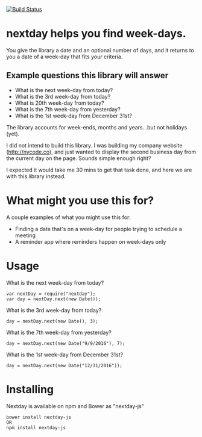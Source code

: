 [![Build Status](https://travis-ci.org/chrisanderss0n/nextday.svg?branch=master)](https://travis-ci.org/chrisanderss0n/nextday)

# nextday helps you find week-days.
You give the library a date and an optional number of days, and it returns to you a date of a week-day that fits your criteria.

<h2>Example questions this library will answer</h2>

- What is the next week-day from today?
- What is the 3rd week-day from today?
- What is 20th week-day from today?
- What is the 7th week-day from yesterday?
- What is the 1st week-day from December 31st?

The library accounts for week-ends, months and years...but not holidays (yet).

I did not intend to build this library.  I was building my company website (http://nycode.co), and just wanted to display the second business day from the current day on the page.  Sounds simple enough right?

I expected it would take me 30 mins to get that task done, and here we are with this library instead.

# What might you use this for?

A couple examples of what you might use this for:

- Finding a date that's on a week-day for people trying to schedule a meeting
- A reminder app where reminders happen on week-days only

# Usage

What is the next week-day from today?
```
var nextDay = require("nextday");
var day = nextDay.next(new Date());
```

What is the 3rd week-day from today?
```
day = nextDay.next(new Date(), 3);
```

What is the 7th week-day from yesterday?
```
day = nextDay.next(new Date("9/9/2016"), 7);
```

What is the 1st week-day from December 31st?
```
day = nextDay.next(new Date("12/31/2016"));
```

# Installing
Nextday is available on npm and Bower as "nextday-js"
```
bower install nextday-js
OR
npm install nextday-js
```
